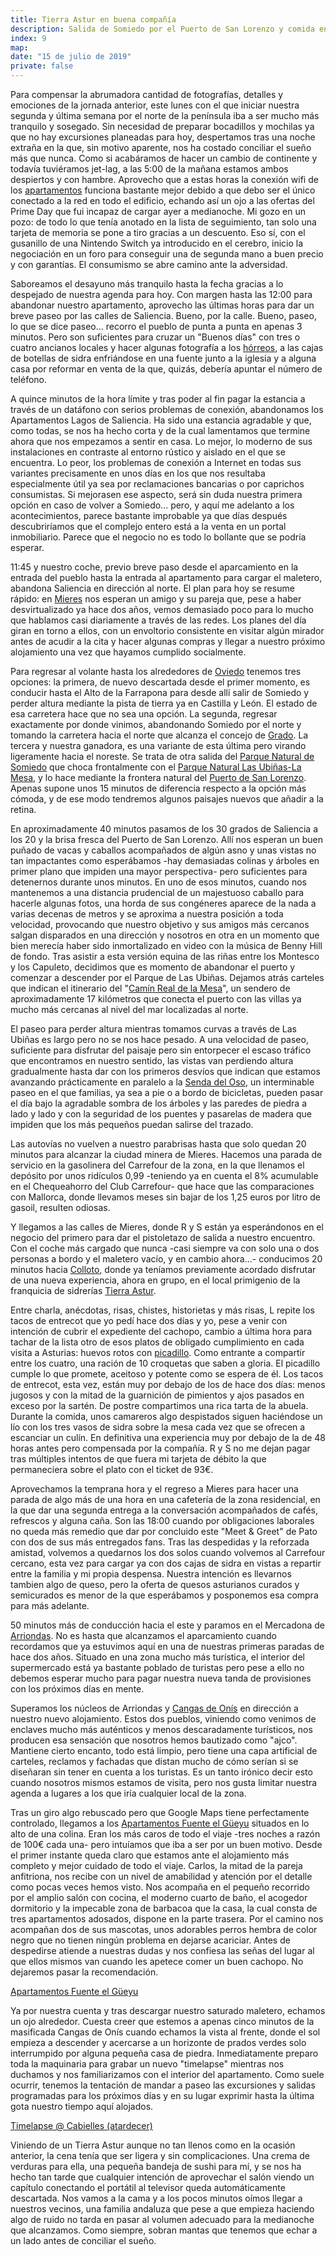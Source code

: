 ```yaml
---
title: Tierra Astur en buena compañía
description: Salida de Somiedo por el Puerto de San Lorenzo y comida entre amigos en el Tierra Astur de Colloto, antes de alcanzar los Apartamentos Fuente El Güeyu de Cabielles, a cinco minutos de Cangas de Onís y la salida a los Lagos de Covadonga.
index: 9
map: 
date: "15 de julio de 2019"
private: false
---
```

Para compensar la abrumadora cantidad de fotografías, detalles y emociones de la jornada anterior, este lunes con el que iniciar nuestra segunda y última semana por el norte de la península iba a ser mucho más tranquilo y sosegado. Sin necesidad de preparar bocadillos y mochilas ya que no hay excursiones planeadas para hoy, despertamos tras una noche extraña en la que, sin motivo aparente, nos ha costado conciliar el sueño más que nunca. Como si acabáramos de hacer un cambio de continente y todavía tuviéramos jet-lag, a las 5:00 de la mañana estamos ambos despiertos y con hambre. Aprovecho que a estas horas la conexión wifi de los [apartamentos](https://www.lagosdesaliencia.com/ "Apartamentos Rurales Lagos de Saliencia") funciona bastante mejor debido a que debo ser el único conectado a la red en todo el edificio, echando así un ojo a las ofertas del Prime Day que fui incapaz de cargar ayer a medianoche. Mi gozo en un pozo: de todo lo que tenía anotado en la lista de seguimiento, tan solo una tarjeta de memoria se pone a tiro gracias a un descuento. Eso sí, con el gusanillo de una Nintendo Switch ya introducido en el cerebro, inicio la negociación en un foro para conseguir una de segunda mano a buen precio y con garantías. El consumismo se abre camino ante la adversidad.

Saboreamos el desayuno más tranquilo hasta la fecha gracias a lo despejado de nuestra agenda para hoy. Con margen hasta las 12:00 para abandonar nuestro apartamento, aprovecho las últimas horas para dar un breve paseo por las calles de Saliencia. Bueno, por la calle. Bueno, paseo, lo que se dice paseo... recorro el pueblo de punta a punta en apenas 3 minutos. Pero son suficientes para cruzar un "Buenos días" con tres o cuatro ancianos locales y hacer algunas fotografía a los [hórreos](https://es.wikipedia.org/wiki/H%C3%B3rreo#H%C3%B3rreo_asturiano "Hórreo asturiano"), a las cajas de botellas de sidra enfriándose en una fuente junto a la iglesia y a alguna casa por reformar en venta de la que, quizás, debería apuntar el número de teléfono.

A quince minutos de la hora límite y tras poder al fin pagar la estancia a través de un datáfono con serios problemas de conexión, abandonamos los Apartamentos Lagos de Saliencia. Ha sido una estancia agradable y que, como todas, se nos ha hecho corta y de la cual lamentamos que termine ahora que nos empezamos a sentir en casa. Lo mejor, lo moderno de sus instalaciones en contraste al entorno rústico y aislado en el que se encuentra. Lo peor, los problemas de conexión a Internet en todas sus variantes precisamente en unos días en los que nos resultaba especialmente útil ya sea por reclamaciones bancarias o por caprichos consumistas. Si mejorasen ese aspecto, será sin duda nuestra primera opción en caso de volver a Somiedo... pero, y aquí me adelanto a los acontecimientos, parece bastante improbable ya que días después descubriríamos que el complejo entero está a la venta en un portal inmobiliario. Parece que el negocio no es todo lo bollante que se podría esperar.

11:45 y nuestro coche, previo breve paso desde el aparcamiento en la entrada del pueblo hasta la entrada al apartamento para cargar el maletero, abandona Saliencia en dirección al norte. El plan para hoy se resume rápido: en [Mieres](https://es.wikipedia.org/wiki/Mieres "Mieres, Asturias") nos esperan un amigo y su pareja que, pese a haber desvirtualizado ya hace dos años, vemos demasiado poco para lo mucho que hablamos casi diariamente a través de las redes. Los planes del día giran en torno a ellos, con un envoltorio consistente en visitar algún mirador antes de acudir a la cita y hacer algunas compras y llegar a nuestro próximo alojamiento una vez que hayamos cumplido socialmente.

Para regresar al volante hasta los alrededores de [Oviedo](https://es.wikipedia.org/wiki/Oviedo "Oviedo, Asturias") tenemos tres opciones: la primera, de nuevo descartada desde el primer momento, es conducir hasta el Alto de la Farrapona para desde allí salir de Somiedo y perder altura mediante la pista de tierra ya en Castilla y León. El estado de esa carretera hace que no sea una opción. La segunda, regresar exactamente por donde vinimos, abandonando Somiedo por el norte y tomando la carretera hacia el norte que alcanza el concejo de [Grado](https://es.wikipedia.org/wiki/Grado_(Asturias) "Grado, Asturias"). La tercera y nuestra ganadora, es una variante de esta última pero virando ligeramente hacia el noreste. Se trata de otra salida del [Parque Natural de Somiedo](https://es.wikipedia.org/wiki/Parque_natural_de_Somiedo) que choca frontalmente con el [Parque Natural Las Ubiñas-La Mesa](https://es.wikipedia.org/wiki/Parque_natural_de_Las_Ubi%C3%B1as-La_Mesa), y lo hace mediante la frontera natural del [Puerto de San Lorenzo](https://www.39x28altimetrias.com/sanlorenzoeste.html). Apenas supone unos 15 minutos de diferencia respecto a la opción más cómoda, y de ese modo tendremos algunos paisajes nuevos que añadir a la retina.

En aproximadamente 40 minutos pasamos de los 30 grados de Saliencia a los 20 y la brisa fresca del Puerto de San Lorenzo. Allí nos esperan un buen puñado de vacas y caballos acompañados de algún asno y unas vistas no tan impactantes como esperábamos -hay demasiadas colinas y árboles en primer plano que impiden una mayor perspectiva- pero suficientes para detenernos durante unos minutos. En uno de esos minutos, cuando nos mantenemos a una distancia prudencial de un majestuoso caballo para hacerle algunas fotos, una horda de sus congéneres aparece de la nada a varias decenas de metros y se aproxima a nuestra posición a toda velocidad, provocando que nuestro objetivo y sus amigos más cercanos salgan disparados en una dirección y nosotros en otra en un momento que bien merecía haber sido inmortalizado en video con la música de Benny Hill de fondo. Tras asistir a esta versión equina de las riñas entre los Montesco y los Capuleto, decidimos que es momento de abandonar el puerto y comenzar a descender por el Parque de Las Ubiñas. Dejamos atrás carteles que indican el itinerario del "[Camín Real de la Mesa](https://www.turismoasturias.es/descubre/naturaleza/rutas/senderismo/camin-real-de-la-mesa)", un sendero de aproximadamente 17 kilómetros que conecta el puerto con las villas ya mucho más cercanas al nivel del mar localizadas al norte.

El paseo para perder altura mientras tomamos curvas a través de Las Ubiñas es largo pero no se nos hace pesado. A una velocidad de paseo, suficiente para disfrutar del paisaje pero sin entorpecer el escaso tráfico que encontramos en nuestro sentido, las vistas van perdiendo altura gradualmente hasta dar con los primeros desvíos que indican que estamos avanzando prácticamente en paralelo a la [Senda del Oso](https://es.wikipedia.org/wiki/Senda_del_oso), un interminable paseo en el que familias, ya sea a pie o a bordo de bicicletas, pueden pasar el día bajo la agradable sombra de los árboles y las paredes de piedra a lado y lado y con la seguridad de los puentes y pasarelas de madera que impiden que los más pequeños puedan salirse del trazado.

Las autovías no vuelven a nuestro parabrisas hasta que solo quedan 20 minutos para alcanzar la ciudad minera de Mieres. Hacemos una parada de servicio en la gasolinera del Carrefour de la zona, en la que llenamos el depósito por unos ridículos 0,99 -teniendo ya en cuenta el 8% acumulable en el Chequeahorro del Club Carrefour- que hace que las comparaciones con Mallorca, donde llevamos meses sin bajar de los 1,25 euros por litro de gasoil, resulten odiosas.

Y llegamos a las calles de Mieres, donde R y S están ya esperándonos en el negocio del primero para dar el pistoletazo de salida a nuestro encuentro. Con el coche más cargado que nunca -casi siempre va con solo una o dos personas a bordo y el maletero vacío, y en cambio ahora...- conducimos 20 minutos hacia [Colloto](https://es.wikipedia.org/wiki/Colloto "Colloto, Asturias"), donde ya teníamos previamente acordado disfrutar de una nueva experiencia, ahora en grupo, en el local primigenio de la franquicia de sidrerías [Tierra Astur](http://www.tierra-astur.com/restaurante-oviedo-sidreria-aguila/colloto/la-sidreria_93_1_ap.html "Restaurante Sidrería Tierra Astur en Colloto").

Entre charla, anécdotas, risas, chistes, historietas y más risas, L repite los tacos de entrecot que yo pedí hace dos días y yo, pese a venir con intención de cubrir el expediente del cachopo, cambio a última hora para tachar de la lista otro de esos platos de obligado cumplimiento en cada visita a Asturias: huevos rotos con [picadillo](https://es.wikipedia.org/wiki/Picadillo_de_chorizo "Picadillo de chorizo"). Como entrante a compartir entre los cuatro, una ración de 10 croquetas que saben a gloria. El picadillo cumple lo que promete, aceitoso y potente como se espera de él. Los tacos de entrecot, esta vez, están muy por debajo de los de hace dos días: menos jugosos y con la mitad de la guarnición de pimientos y ajos pasados en exceso por la sartén. De postre compartimos una rica tarta de la abuela. Durante la comida, unos camareros algo despistados siguen haciéndose un lío con los tres vasos de sidra sobre la mesa cada vez que se ofrecen a escanciar un culín. En definitiva una experiencia muy por debajo de la de 48 horas antes pero compensada por la compañía. R y S no me dejan pagar tras múltiples intentos de que fuera mi tarjeta de débito la que permaneciera sobre el plato con el ticket de 93€.

Aprovechamos la temprana hora y el regreso a Mieres para hacer una parada de algo más de una hora en una cafetería de la zona residencial, en la que dar una segunda entrega a la conversación acompañados de cafés, refrescos y alguna caña. Son las 18:00 cuando por obligaciones laborales no queda más remedio que dar por concluido este "Meet & Greet" de Pato con dos de sus más entregados fans. Tras las despedidas y la reforzada amistad, volvemos a quedarnos los dos solos cuando volvemos al Carrefour cercano, esta vez para cargar ya con dos cajas de sidra en vistas a repartir entre la familia y mi propia despensa. Nuestra intención es llevarnos tambien algo de queso, pero la oferta de quesos asturianos curados y semicurados es menor de la que esperábamos y posponemos esa compra para más adelante.

50 minutos más de conducción hacia el este y paramos en el Mercadona de [Arriondas](https://es.wikipedia.org/wiki/Arriondas "Arriondas, Asturias"). No es hasta que alcanzamos el aparcamiento cuando recordamos que ya estuvimos aquí en una de nuestras primeras paradas de hace dos años. Situado en una zona mucho más turística, el interior del supermercado está ya bastante poblado de turistas pero pese a ello no debemos esperar mucho para pagar nuestra nueva tanda de provisiones con los próximos días en mente.

Superamos los núcleos de Arriondas y [Cangas de Onís](https://es.wikipedia.org/wiki/Cangas_de_On%C3%ADs "Cangas de Onís, Asturias") en dirección a nuestro nuevo alojamiento. Estos dos pueblos, viniendo como venimos de enclaves mucho más auténticos y menos descaradamente turísticos, nos producen esa sensación que nosotros hemos bautizado como "ajco". Mantiene cierto encanto, todo está limpio, pero tiene una capa artificial de carteles, reclamos y fachadas que distan mucho de cómo serían si se diseñaran sin tener en cuenta a los turistas. Es un tanto irónico decir esto cuando nosotros mismos estamos de visita, pero nos gusta limitar nuestra agenda a lugares a los que iría cualquier local de la zona. 

Tras un giro algo rebuscado pero que Google Maps tiene perfectamente controlado, llegamos a los [Apartamentos Fuente el Güeyu](https://www.apartamentoscangasdeonis.com/ "Apartamentos Fuente el Güeyu en Cabielles") situados en lo alto de una colina. Eran los más caros de todo el viaje -tres noches a razón de 100€ cada una- pero intuíamos que iba a ser por un buen motivo. Desde el primer instante queda claro que estamos ante el alojamiento más completo y mejor cuidado de todo el viaje. Carlos, la mitad de la pareja anfitriona, nos recibe con un nivel de amabilidad y atención por el detalle como pocas veces hemos visto. Nos acompaña en el pequeño recorrido por el amplio salón con cocina, el moderno cuarto de baño, el acogedor dormitorio y la impecable zona de barbacoa que la casa, la cual consta de tres apartamentos adosados, dispone en la parte trasera. Por el camino nos acompañan dos de sus mascotas, unos adorables perros hembra de color negro que no tienen ningún problema en dejarse acariciar. Antes de despedirse atiende a nuestras dudas y nos confiesa las señas del lugar al que ellos mismos van cuando les apetece comer un buen cachopo. No dejaremos pasar la recomendación.

[Apartamentos Fuente el Güeyu](https://www.youtube.com/watch?v=2Jj7uozXK-Q)

Ya por nuestra cuenta y tras descargar nuestro saturado maletero, echamos un ojo alrededor. Cuesta creer que estemos a apenas cinco minutos de la masificada Cangas de Onís cuando echamos la vista al frente, donde el sol empieza a descender y acercarse a un horizonte de prados verdes solo interrumpido por alguna pequeña casa de piedra. Inmediatamente preparo toda la maquinaria para grabar un nuevo "timelapse" mientras nos duchamos y nos familiarizamos con el interior del apartamento. Como suele ocurrir, tenemos la tentación de mandar a paseo las excursiones y salidas programadas para los próximos días y en su lugar exprimir hasta la última gota nuestro tiempo aquí alojados.

[Timelapse @ Cabielles (atardecer)](https://www.youtube.com/watch?v=cDRG9RQcaf4)

Viniendo de un Tierra Astur aunque no tan llenos como en la ocasión anterior, la cena tenía que ser ligera y sin complicaciones. Una crema de verduras para ella, una pequeña bandeja de sushi para mí, y se nos ha hecho tan tarde que cualquier intención de aprovechar el salón viendo un capítulo conectando el portátil al televisor queda automáticamente descartada. Nos vamos a la cama y a los pocos minutos oímos llegar a nuestros vecinos, una familia andaluza que pese a que empieza haciendo algo de ruido no tarda en pasar al volumen adecuado para la medianoche que alcanzamos. Como siempre, sobran mantas que tenemos que echar a un lado antes de conciliar el sueño.